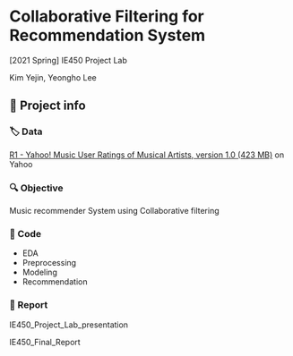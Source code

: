 # **Collaborative Filtering for Recommendation System**

[2021 Spring] IE450 Project Lab

Kim Yejin, Yeongho Lee

## :triangular_flag_on_post: Project info

### :label: Data

<a href="[Webscope | Yahoo Labs](https://webscope.sandbox.yahoo.com/catalog.php?datatype=r&did=1)">R1 - Yahoo! Music User Ratings of Musical Artists, version 1.0 (423 MB)</a> on Yahoo

### :mag: Objective

Music recommender System using Collaborative filtering

### :electric_plug: Code

- EDA
- Preprocessing
- Modeling
- Recommendation

### :loudspeaker: Report 

IE450_Project_Lab_presentation

IE450_Final_Report
